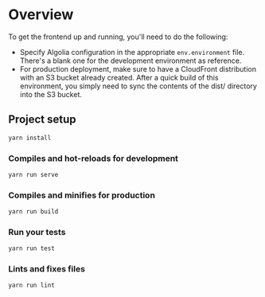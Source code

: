 # Overview

To get the frontend up and running, you'll need to do the following:

* Specify Algolia configuration in the appropriate `env.environment` file. There's a blank one for the development environment as reference.
* For production deployment, make sure to have a CloudFront distribution with an S3 bucket already created. After a quick build of this environment, you simply need to sync the contents of the dist/ directory into the S3 bucket.

## Project setup

```bash
yarn install
```

### Compiles and hot-reloads for development

```bash
yarn run serve
```

### Compiles and minifies for production

```bash
yarn run build
```

### Run your tests

```bash
yarn run test
```

### Lints and fixes files

```bash
yarn run lint
```
